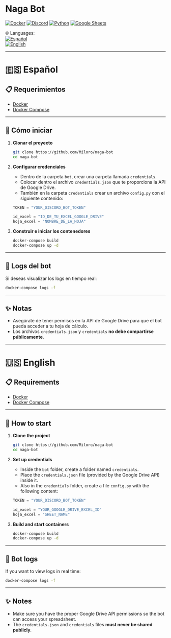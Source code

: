 # Naga Bot

[![Docker](https://img.shields.io/badge/Docker-2496ED?logo=docker&logoColor=white)](https://www.docker.com/)
[![Discord](https://img.shields.io/badge/Discord_Bot-5865F2?logo=discord&logoColor=white)](https://discord.com/developers/docs/intro)
[![Python](https://img.shields.io/badge/Python-3776AB?logo=python&logoColor=white)](https://www.python.org/)
[![Google Sheets](https://img.shields.io/badge/Google_Sheets-0F9D58?logo=google-sheets&logoColor=white)](https://www.google.com/sheets/about/)


🌐 Languages:  
[![Español](https://img.shields.io/badge/🇪🇸-Español-red)](#-español)  
[![English](https://img.shields.io/badge/🇺🇸-English-blue)](#-english)


---

# 🇪🇸 Español

## 📋 Requerimientos
- [Docker](https://docs.docker.com/get-docker/)
- [Docker Compose](https://docs.docker.com/compose/)

---

## 🚀 Cómo iniciar

1. **Clonar el proyecto**
   ```bash
   git clone https://github.com/Miloro/naga-bot
   cd naga-bot
   ```

2. **Configurar credenciales**
   - Dentro de la carpeta `bot`, crear una carpeta llamada `credentials`.
   - Colocar dentro el archivo `credentials.json` que te proporciona la API de Google Drive.
   - También en la carpeta `credentials` crear un archivo `config.py` con el siguiente contenido:

   ```python
   TOKEN = "YOUR_DISCORD_BOT_TOKEN"

   id_excel = "ID_DE_TU_EXCEL_GOOGLE_DRIVE"
   hoja_excel = "NOMBRE_DE_LA_HOJA"
   ```

3. **Construir e iniciar los contenedores**
   ```bash
   docker-compose build
   docker-compose up -d
   ```

---

## 📜 Logs del bot
Si deseas visualizar los logs en tiempo real:

```bash
docker-compose logs -f
```

---

## ✨ Notas
- Asegúrate de tener permisos en la API de Google Drive para que el bot pueda acceder a tu hoja de cálculo.
- Los archivos `credentials.json` y `credentials`  **no debe compartirse públicamente**.

---

# 🇺🇸 English

## 📋 Requirements
- [Docker](https://docs.docker.com/get-docker/)
- [Docker Compose](https://docs.docker.com/compose/)

---

## 🚀 How to start

1. **Clone the project**
   ```bash
   git clone https://github.com/Miloro/naga-bot
   cd naga-bot
   ```

2. **Set up credentials**
   - Inside the `bot` folder, create a folder named `credentials`.  
   - Place the `credentials.json` file (provided by the Google Drive API) inside it.  
   - Also in the `credentials` folder, create a file `config.py` with the following content:  

   ```python
   TOKEN = "YOUR_DISCORD_BOT_TOKEN"

   id_excel = "YOUR_GOOGLE_DRIVE_EXCEL_ID"
   hoja_excel = "SHEET_NAME"
   ```

3. **Build and start containers**
   ```bash
   docker-compose build
   docker-compose up -d
   ```

---

## 📜 Bot logs
If you want to view logs in real time:

```bash
docker-compose logs -f
```

---

## ✨ Notes
- Make sure you have the proper Google Drive API permissions so the bot can access your spreadsheet.  
- The `credentials.json` and `credentials` files **must never be shared publicly**.  
